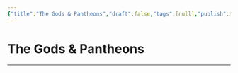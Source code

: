 ```yaml
---
{"title":"The Gods & Pantheons","draft":false,"tags":[null],"publish":true,"path":"3. Gods & Religion/1. Overview/The Gods & Pantheons.md","permalink":"/3-gods-and-religion/1-overview/the-gods-and-pantheons/","PassFrontmatter":true}
---
```


# The Gods & Pantheons
---